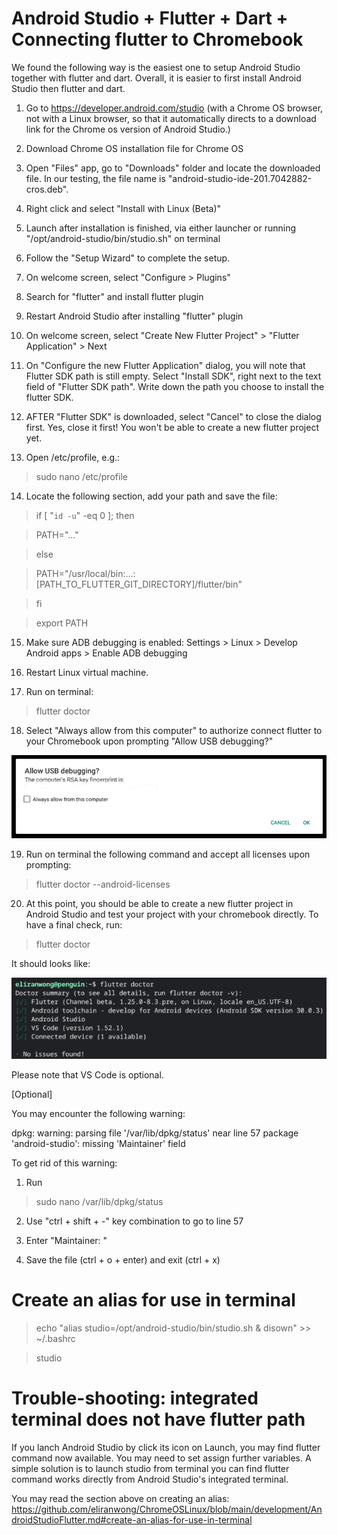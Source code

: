 # Android Studio + Flutter + Dart + Connecting flutter to Chromebook

We found the following way is the easiest one to setup Android Studio together with flutter and dart.  Overall, it is easier to first install Android Studio then flutter and dart.

1) Go to https://developer.android.com/studio (with a Chrome OS browser, not with a Linux browser, so that it automatically directs to a download link for the Chrome os version of Android Studio.)

2) Download Chrome OS installation file for Chrome OS

3) Open "Files" app, go to "Downloads" folder and locate the downloaded file.  In our testing, the file name is "android-studio-ide-201.7042882-cros.deb".

4) Right click and select "Install with Linux (Beta)"

5) Launch after installation is finished, via either launcher or running "/opt/android-studio/bin/studio.sh" on terminal

6) Follow the "Setup Wizard" to complete the setup.

7) On welcome screen, select "Configure > Plugins"

8) Search for "flutter" and install flutter plugin

9) Restart Android Studio after installing "flutter" plugin

10) On welcome screen, select "Create New Flutter Project" > "Flutter Application" > Next

11) On "Configure the new Flutter Application" dialog, you will note that Flutter SDK path is still empty.  Select "Install SDK", right next to the text field of "Flutter SDK path".  Write down the path you choose to install the flutter SDK.

12) AFTER "Flutter SDK" is downloaded, select "Cancel" to close the dialog first.  Yes, close it first!  You won't be able to create a new flutter project yet.

13) Open /etc/profile, e.g.:

> sudo nano /etc/profile

14) Locate the following section, add your path and save the file:

> if [ "`id -u`" -eq 0 ]; then

>   PATH="..."

> else

>   PATH="/usr/local/bin:...:[PATH_TO_FLUTTER_GIT_DIRECTORY]/flutter/bin"

> fi

> export PATH

15) Make sure ADB debugging is enabled: Settings > Linux > Develop Android apps > Enable ADB debugging

16) Restart Linux virtual machine.

17) Run on terminal:

> flutter doctor

18) Select "Always allow from this computer" to authorize connect flutter to your Chromebook upon prompting "Allow USB debugging?"

<img src="screenshot_connect_chromebook.png">

19) Run on terminal the following command and accept all licenses upon prompting:

> flutter doctor --android-licenses

20) At this point, you should be able to create a new flutter project in Android Studio and test your project with your chromebook directly. To have a final check, run:

> flutter doctor

It should looks like:

<img src="flutter_doctor.png">

Please note that VS Code is optional.

[Optional]

You may encounter the following warning:

dpkg: warning: parsing file '/var/lib/dpkg/status' near line 57 package 'android-studio':
 missing 'Maintainer' field

To get rid of this warning:

1) Run

> sudo nano /var/lib/dpkg/status

2) Use "ctrl + shift + -" key combination to go to line 57

3) Enter "Maintainer: "

3) Save the file (ctrl + o + enter) and exit (ctrl + x)

# Create an alias for use in terminal

> echo "alias studio=/opt/android-studio/bin/studio.sh & disown" >> ~/.bashrc

> studio

# Trouble-shooting: integrated terminal does not have flutter path

If you lanch Android Studio by click its icon on Launch, you may find flutter command now available.  You may need to set assign further variables.  A simple solution is to launch studio from terminal you can find flutter command works directly from Android Studio's integrated terminal.

You may read the section above on creating an alias:
https://github.com/eliranwong/ChromeOSLinux/blob/main/development/AndroidStudioFlutter.md#create-an-alias-for-use-in-terminal

